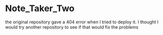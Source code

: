 # Note_Taker_Two
the original repository gave a 404 error when I tried to deploy it.  I thought I would try another repository to see if that would fix the problems
